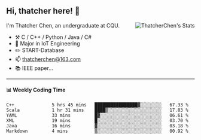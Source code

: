 ## Hi, thatcher here! :wave:

<img align="right" src="https://github-readme-stats.vercel.app/api?username=thatcherchen&title_color=333&text_color=777" alt="ThatcherChen's Stats" >

I'm Thatcher Chen, an undergraduate at CQU.

- :hammer_and_pick:  C / C++ / Python / Java / C# 
- :seedling:  Major in IoT Engineering
- :pencil2: START-Database
- :mailbox: thatcherchen@163.com
- :books: IEEE paper...

---

#### :bar_chart: Weekly Coding Time

<!--START_SECTION:waka-->

```text
C++              5 hrs 45 mins   ████████████████▓░░░░░░░░   67.33 %
Scala            1 hr 31 mins    ████▒░░░░░░░░░░░░░░░░░░░░   17.83 %
YAML             33 mins         █▓░░░░░░░░░░░░░░░░░░░░░░░   06.61 %
XML              19 mins         █░░░░░░░░░░░░░░░░░░░░░░░░   03.70 %
Java             16 mins         ▓░░░░░░░░░░░░░░░░░░░░░░░░   03.18 %
Markdown         4 mins          ▒░░░░░░░░░░░░░░░░░░░░░░░░   00.92 %
```

<!--END_SECTION:waka-->
